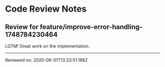 # Code Review Notes

## Review for feature/improve-error-handling-1748784230464

LGTM! Great work on the implementation.

---
Reviewed on: 2025-06-01T13:23:51.188Z
